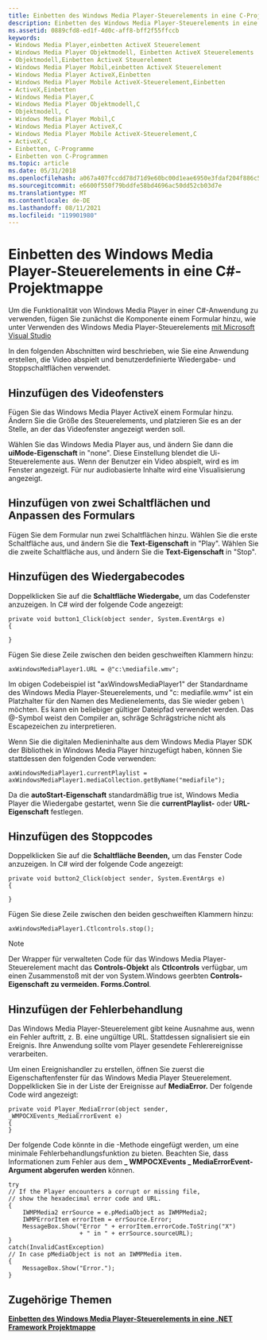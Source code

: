 ```yaml
---
title: Einbetten des Windows Media Player-Steuerelements in eine C-Projektmappe
description: Einbetten des Windows Media Player-Steuerelements in eine C\-Projektmappe
ms.assetid: 0889cfd8-ed1f-4d0c-aff8-bff2f55ffccb
keywords:
- Windows Media Player,einbetten ActiveX Steuerelement
- Windows Media Player Objektmodell, Einbetten ActiveX Steuerelements
- Objektmodell,Einbetten ActiveX Steuerelement
- Windows Media Player Mobil,einbetten ActiveX Steuerelement
- Windows Media Player ActiveX,Einbetten
- Windows Media Player Mobile ActiveX-Steuerelement,Einbetten
- ActiveX,Einbetten
- Windows Media Player,C
- Windows Media Player Objektmodell,C
- Objektmodell, C
- Windows Media Player Mobil,C
- Windows Media Player ActiveX,C
- Windows Media Player Mobile ActiveX-Steuerelement,C
- ActiveX,C
- Einbetten, C-Programme
- Einbetten von C-Programmen
ms.topic: article
ms.date: 05/31/2018
ms.openlocfilehash: a067a407fccdd78d71d9e60bc00d1eae6950e3fdaf204f886c5e96edf372eb07
ms.sourcegitcommit: e6600f550f79bddfe58bd4696ac50dd52cb03d7e
ms.translationtype: MT
ms.contentlocale: de-DE
ms.lasthandoff: 08/11/2021
ms.locfileid: "119901980"
---
```

# <a name="embedding-the-windows-media-player-control-in-a-c-solution"></a>Einbetten des Windows Media Player-Steuerelements in eine C#-Projektmappe

Um die Funktionalität von Windows Media Player in einer C#-Anwendung zu verwenden, fügen Sie zunächst die Komponente einem Formular hinzu, wie unter Verwenden des Windows Media Player-Steuerelements [mit Microsoft Visual Studio](using-the-windows-media-player-control-with-microsoft-visual-studio.md)

In den folgenden Abschnitten wird beschrieben, wie Sie eine Anwendung erstellen, die Video abspielt und benutzerdefinierte Wiedergabe- und Stoppschaltflächen verwendet.

## <a name="add-the-video-window"></a>Hinzufügen des Videofensters

Fügen Sie das Windows Media Player ActiveX einem Formular hinzu. Ändern Sie die Größe des Steuerelements, und platzieren Sie es an der Stelle, an der das Videofenster angezeigt werden soll.

Wählen Sie das Windows Media Player aus, und ändern Sie dann die **uiMode-Eigenschaft** in "none". Diese Einstellung blendet die Ui-Steuerelemente aus. Wenn der Benutzer ein Video abspielt, wird es im Fenster angezeigt. Für nur audiobasierte Inhalte wird eine Visualisierung angezeigt.

## <a name="add-two-buttons-and-adjust-the-form"></a>Hinzufügen von zwei Schaltflächen und Anpassen des Formulars

Fügen Sie dem Formular nun zwei Schaltflächen hinzu. Wählen Sie die erste Schaltfläche aus, und ändern Sie die **Text-Eigenschaft** in "Play". Wählen Sie die zweite Schaltfläche aus, und ändern Sie die **Text-Eigenschaft** in "Stop".

## <a name="add-the-play-code"></a>Hinzufügen des Wiedergabecodes

Doppelklicken Sie auf die **Schaltfläche Wiedergabe,** um das Codefenster anzuzeigen. In C# wird der folgende Code angezeigt:


```CSharp
private void button1_Click(object sender, System.EventArgs e)
{

}

```



Fügen Sie diese Zeile zwischen den beiden geschweiften Klammern hinzu:


```CSharp
axWindowsMediaPlayer1.URL = @"c:\mediafile.wmv";

```



Im obigen Codebeispiel ist "axWindowsMediaPlayer1" der Standardname des Windows Media Player-Steuerelements, und "c: mediafile.wmv" ist ein Platzhalter für den Namen des Medienelements, das Sie wieder geben \\ möchten. Es kann ein beliebiger gültiger Dateipfad verwendet werden. Das @-Symbol weist den Compiler an, schräge Schrägstriche nicht als Escapezeichen zu interpretieren.

Wenn Sie die digitalen Medieninhalte aus dem Windows Media Player SDK der Bibliothek in Windows Media Player hinzugefügt haben, können Sie stattdessen den folgenden Code verwenden:


```CSharp
axWindowsMediaPlayer1.currentPlaylist = axWindowsMediaPlayer1.mediaCollection.getByName("mediafile");

```



Da die **autoStart-Eigenschaft** standardmäßig true ist, Windows Media Player die Wiedergabe gestartet, wenn Sie die **currentPlaylist-** oder **URL-Eigenschaft** festlegen.

## <a name="add-the-stop-code"></a>Hinzufügen des Stoppcodes

Doppelklicken Sie auf die **Schaltfläche Beenden,** um das Fenster Code anzuzeigen. In C# wird der folgende Code angezeigt:


```CSharp
private void button2_Click(object sender, System.EventArgs e)
{

}

```



Fügen Sie diese Zeile zwischen den beiden geschweiften Klammern hinzu:


```CSharp
axWindowsMediaPlayer1.Ctlcontrols.stop();

```



> [!Note]  
> Der Wrapper für verwalteten Code für das Windows Media Player-Steuerelement macht das **Controls-Objekt** als **Ctlcontrols** verfügbar, um einen Zusammenstoß mit der von System.Windows geerbten **Controls-Eigenschaft** **zu vermeiden. Forms.Control**.

 

## <a name="add-error-handling"></a>Hinzufügen der Fehlerbehandlung

Das Windows Media Player-Steuerelement gibt keine Ausnahme aus, wenn ein Fehler auftritt, z. B. eine ungültige URL. Stattdessen signalisiert sie ein Ereignis. Ihre Anwendung sollte vom Player gesendete Fehlerereignisse verarbeiten.

Um einen Ereignishandler zu erstellen, öffnen Sie zuerst die Eigenschaftenfenster für das Windows Media Player Steuerelement. Doppelklicken Sie in der Liste der Ereignisse auf **MediaError.** Der folgende Code wird angezeigt:


```CSharp
private void Player_MediaError(object sender, _WMPOCXEvents_MediaErrorEvent e)
{
}

```



Der folgende Code könnte in die -Methode eingefügt werden, um eine minimale Fehlerbehandlungsfunktion zu bieten. Beachten Sie, dass Informationen zum Fehler aus dem **\_ WMPOCXEvents \_ MediaErrorEvent-Argument abgerufen werden** können.


```CSharp
try
// If the Player encounters a corrupt or missing file, 
// show the hexadecimal error code and URL.
{
    IWMPMedia2 errSource = e.pMediaObject as IWMPMedia2;
    IWMPErrorItem errorItem = errSource.Error;
    MessageBox.Show("Error " + errorItem.errorCode.ToString("X") 
                    + " in " + errSource.sourceURL);
}
catch(InvalidCastException)
// In case pMediaObject is not an IWMPMedia item.
{
    MessageBox.Show("Error.");
} 

```



## <a name="related-topics"></a>Zugehörige Themen

<dl> <dt>

[**Einbetten des Windows Media Player-Steuerelements in eine .NET Framework Projektmappe**](using-the-windows-media-player-control-in-a--net-framework-solution.md)
</dt> </dl>

 

 




